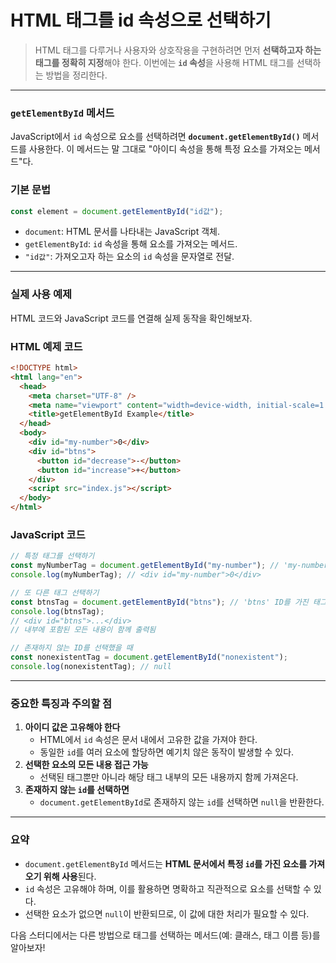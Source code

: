 # HTML 태그를 id 속성으로 선택하기

> HTML 태그를 다루거나 사용자와 상호작용을 구현하려면 먼저 **선택하고자 하는 태그를 정확히 지정**해야 한다. 이번에는 **`id` 속성**을 사용해 HTML 태그를 선택하는 방법을 정리한다.

---

### `getElementById` 메서드

JavaScript에서 `id` 속성으로 요소를 선택하려면 **`document.getElementById()`** 메서드를 사용한다. 이 메서드는 말 그대로 "아이디 속성을 통해 특정 요소를 가져오는 메서드"다.

### 기본 문법

```jsx
const element = document.getElementById("id값");
```

- `document`: HTML 문서를 나타내는 JavaScript 객체.
- `getElementById`: `id` 속성을 통해 요소를 가져오는 메서드.
- `"id값"`: 가져오고자 하는 요소의 `id` 속성을 문자열로 전달.

---

### 실제 사용 예제

HTML 코드와 JavaScript 코드를 연결해 실제 동작을 확인해보자.

### HTML 예제 코드

```html
<!DOCTYPE html>
<html lang="en">
  <head>
    <meta charset="UTF-8" />
    <meta name="viewport" content="width=device-width, initial-scale=1.0" />
    <title>getElementById Example</title>
  </head>
  <body>
    <div id="my-number">0</div>
    <div id="btns">
      <button id="decrease">-</button>
      <button id="increase">+</button>
    </div>
    <script src="index.js"></script>
  </body>
</html>
```

### JavaScript 코드

```jsx
// 특정 태그를 선택하기
const myNumberTag = document.getElementById("my-number"); // 'my-number' ID를 가진 태그 선택
console.log(myNumberTag); // <div id="my-number">0</div>

// 또 다른 태그 선택하기
const btnsTag = document.getElementById("btns"); // 'btns' ID를 가진 태그 선택
console.log(btnsTag);
// <div id="btns">...</div>
// 내부에 포함된 모든 내용이 함께 출력됨

// 존재하지 않는 ID를 선택했을 때
const nonexistentTag = document.getElementById("nonexistent");
console.log(nonexistentTag); // null
```

---

### 중요한 특징과 주의할 점

1. **아이디 값은 고유해야 한다**
   - HTML에서 `id` 속성은 문서 내에서 고유한 값을 가져야 한다.
   - 동일한 `id`를 여러 요소에 할당하면 예기치 않은 동작이 발생할 수 있다.
2. **선택한 요소의 모든 내용 접근 가능**
   - 선택된 태그뿐만 아니라 해당 태그 내부의 모든 내용까지 함께 가져온다.
3. **존재하지 않는 `id`를 선택하면**
   - `document.getElementById`로 존재하지 않는 `id`를 선택하면 `null`을 반환한다.

---

### 요약

- `document.getElementById` 메서드는 **HTML 문서에서 특정 `id`를 가진 요소를 가져오기 위해 사용**된다.
- `id` 속성은 고유해야 하며, 이를 활용하면 명확하고 직관적으로 요소를 선택할 수 있다.
- 선택한 요소가 없으면 `null`이 반환되므로, 이 값에 대한 처리가 필요할 수 있다.

다음 스터디에서는 다른 방법으로 태그를 선택하는 메서드(예: 클래스, 태그 이름 등)를 알아보자!
